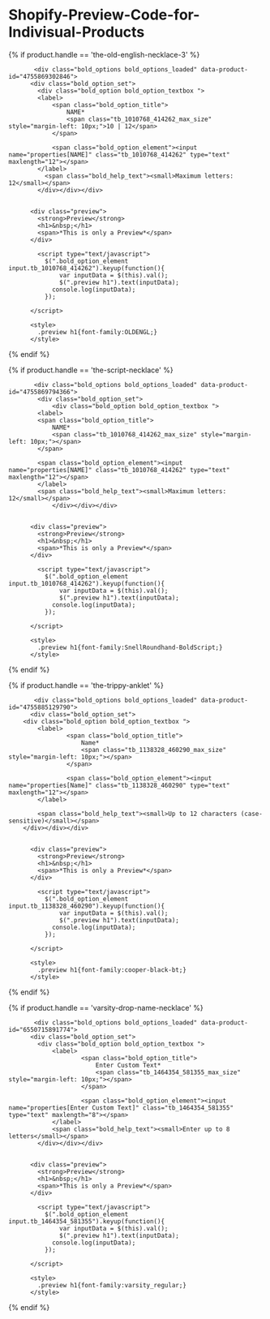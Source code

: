 # Shopify-Preview-Code-for-Indivisual-Products


{% if product.handle == 'the-old-english-necklace-3' %}
          
           <div class="bold_options bold_options_loaded" data-product-id="4755869302846">
          <div class="bold_option_set">
			<div class="bold_option bold_option_textbox ">
			<label>
				<span class="bold_option_title">
					NAME*
					<span class="tb_1010768_414262_max_size" style="margin-left: 10px;">10 | 12</span>
				</span> 
		
				<span class="bold_option_element"><input name="properties[NAME]" class="tb_1010768_414262" type="text" maxlength="12"></span>
			</label> 
              <span class="bold_help_text"><small>Maximum letters: 12</small></span>
			</div></div></div>   
          
          
          <div class="preview">
            <strong>Preview</strong>
          	<h1>&nbsp;</h1>
            <span>*This is only a Preview*</span>
          </div>
          
	 		<script type="text/javascript"> 
              $(".bold_option_element input.tb_1010768_414262").keyup(function(){ 
                  var inputData = $(this).val();
                  $(".preview h1").text(inputData);
                console.log(inputData);
              }); 

          </script>	
          
          <style>  
            .preview h1{font-family:OLDENGL;}
          </style>
{% endif %}
		 


{% if product.handle == 'the-script-necklace' %}
          
           <div class="bold_options bold_options_loaded" data-product-id="4755869794366">
          	<div class="bold_option_set">
				<div class="bold_option bold_option_textbox ">
			<label>
			<span class="bold_option_title">
				NAME*
				<span class="tb_1010768_414262_max_size" style="margin-left: 10px;"></span>
			</span> 
		
			<span class="bold_option_element"><input name="properties[NAME]" class="tb_1010768_414262" type="text" maxlength="12"></span>
			</label> 
			<span class="bold_help_text"><small>Maximum letters: 12</small></span>
				</div></div></div>
          
          
          <div class="preview">
            <strong>Preview</strong>
          	<h1>&nbsp;</h1>
            <span>*This is only a Preview*</span>
          </div>
          
	 		<script type="text/javascript"> 
              $(".bold_option_element input.tb_1010768_414262").keyup(function(){ 
                  var inputData = $(this).val();
                  $(".preview h1").text(inputData);
                console.log(inputData);
              }); 

          </script>	
          
          <style>  
            .preview h1{font-family:SnellRoundhand-BoldScript;}
          </style>
{% endif %}
		 



{% if product.handle == 'the-trippy-anklet' %}
          
           <div class="bold_options bold_options_loaded" data-product-id="4755885129790">
          <div class="bold_option_set">
        <div class="bold_option bold_option_textbox ">
            <label>
                    <span class="bold_option_title">
                        Name*
                        <span class="tb_1138328_460290_max_size" style="margin-left: 10px;"></span>
                    </span> 

                    <span class="bold_option_element"><input name="properties[Name]" class="tb_1138328_460290" type="text" maxlength="12"></span>
            </label> 

            <span class="bold_help_text"><small>Up to 12 characters (case-sensitive)</small></span>
        </div></div></div>
          
          
          <div class="preview">
            <strong>Preview</strong>
          	<h1>&nbsp;</h1>
            <span>*This is only a Preview*</span>
          </div>
          
	 		<script type="text/javascript"> 
              $(".bold_option_element input.tb_1138328_460290").keyup(function(){ 
                  var inputData = $(this).val();
                  $(".preview h1").text(inputData);
                console.log(inputData);
              }); 

          </script>	
          
          <style>  
            .preview h1{font-family:cooper-black-bt;}
          </style>
{% endif %}



{% if product.handle == 'varsity-drop-name-necklace' %}
          
           <div class="bold_options bold_options_loaded" data-product-id="6550715891774">
          <div class="bold_option_set">
            <div class="bold_option bold_option_textbox ">
                <label>
                        <span class="bold_option_title">
                            Enter Custom Text*
                            <span class="tb_1464354_581355_max_size" style="margin-left: 10px;"></span>
                        </span> 

                        <span class="bold_option_element"><input name="properties[Enter Custom Text]" class="tb_1464354_581355" type="text" maxlength="8"></span>
                </label> 
                <span class="bold_help_text"><small>Enter up to 8 letters</small></span>
            </div></div></div>
          
          
          <div class="preview">
            <strong>Preview</strong>
          	<h1>&nbsp;</h1>
            <span>*This is only a Preview*</span>
          </div>
          
	 		<script type="text/javascript"> 
              $(".bold_option_element input.tb_1464354_581355").keyup(function(){ 
                  var inputData = $(this).val();
                  $(".preview h1").text(inputData);
                console.log(inputData);
              }); 

          </script>	
          
          <style>  
            .preview h1{font-family:varsity_regular;}
          </style>
{% endif %}
